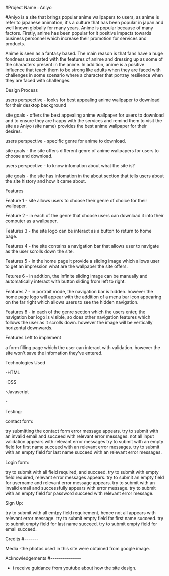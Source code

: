 #Project Name : Aniyo

#Aniyo is a site that brings popular anime wallpapers to users, as anime is refer to japanese animation, it's a culture that has been popular in japan and well known globally for many years. Anime is popular because of many factors. Firstly, anime has been popular for it positive impacts towards business personnel which increase their promotion for services and products.

Anime is seen as a fantasy based. The main reason is that fans have a huge fondness associated with the features of anime and dressing up as some of the characters present in the anime. In addition, anime is a positive influence that teach them to be strong like adults when they are faced with challenges in some scenario where a character that portray resilience when they are faced with challenges.

Design Process

users perspective - looks for best appealing anime wallpaper to download for their desktop background

site goals - offers the best appealing anime wallpaper for users to download and to ensure they are happy with the services and remind them to visit the site as Aniyo (site name) provides the best anime wallpaper for their desires.

users perspective - specific genre for anime to download.

site goals - the site offers different genre of anime wallpapers for users to choose and download.

users perspective - to know infomation about what the site is?

site goals - the site has infomation in the about section that tells users about the site history and how it came about.

Features

Feature 1 - site allows users to choose their genre of choice for their wallpaper.

Feature 2 - in each of the genre that choose users can download it into their computer as a wallpaper.

Features 3 - the site logo can be interact as a button to return to home page.

Features 4 - the site contains a navigation bar that allows user to navigate as the user scrolls down the site.

Features 5 - in the home page it provide a sliding image which allows user to get an impression what are the wallpaper the site offers.

Fetures 6 - in addtion, the infinite sliding image can be manually and automatically interact with button sliding from left to right.

Features 7 - in portrait mode, the navigation bar is hidden. however the home page logo will appear with the addition of a menu bar icon appearing on the far right which allows users to see the hidden navigation.

Features 8 - in each of the genre section which the users enter, the navigation bar logo is visible, so does other navigation features which follows the user as it scrolls down. however the image will be vertically horizontal downwards.

Features Left to implement

a form filling page which the user can interact with validation. however the site won't save the infomation they've entered.

Technologies Used


-HTML

-CSS

-Javascript

-<ion-icon name="menu-outline"></ion-icon>

Testing:

contact form:

try submitting the contact form error message appears.
try to submit with an invalid email and succeed with relevant error messages.
not all input validation appears with relevant error messages
try to submit with an empty field for first name succeed with an relevant error messages.
try to submit with an empty field for last name succeed with an relevant error messages.

Login form:

try to submit with all field required, and succeed.
try to submit with empty field required, relevant error messages
appears.
try to submit an empty field for username and relevant error message appears.
try to submit with an invalid email and successfully appears with 
error message.
try to submit with an empty field for password succeed with
relevant error message.

Sign Up:

try to submit with all emtpy field requirement, hence not all
appears with relevant error message.
try to submit empty field for first name succeed.
try to submit empty field for last name succeed.
try to submit empty field for email succeed.



Credits
#-------

Media
-the photos used in this site were obtained from google image.

Acknowledgements
#---------------

- i receive guidance from youtube about how the site design.
